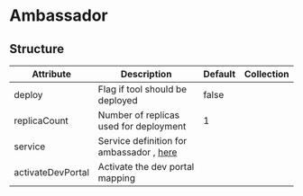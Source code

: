 # Ambassador 
 

## Structure 
 

| Attribute         | Description                                                      | Default | Collection  |
| ----------------- | ---------------------------------------------------------------- | ------- | ----------  |
| deploy            | Flag if tool should be deployed                                  |  false  |             |
| replicaCount      | Number of replicas used for deployment                           |  1      |             |
| service           | Service definition for ambassador , [here](AmbassadorService.md) |         |             |
| activateDevPortal | Activate the dev portal mapping                                  |         |             |